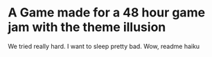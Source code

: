 # A Game made for a 48 hour game jam with the theme illusion

We tried really hard.
I want to sleep pretty bad.
Wow, readme haiku
